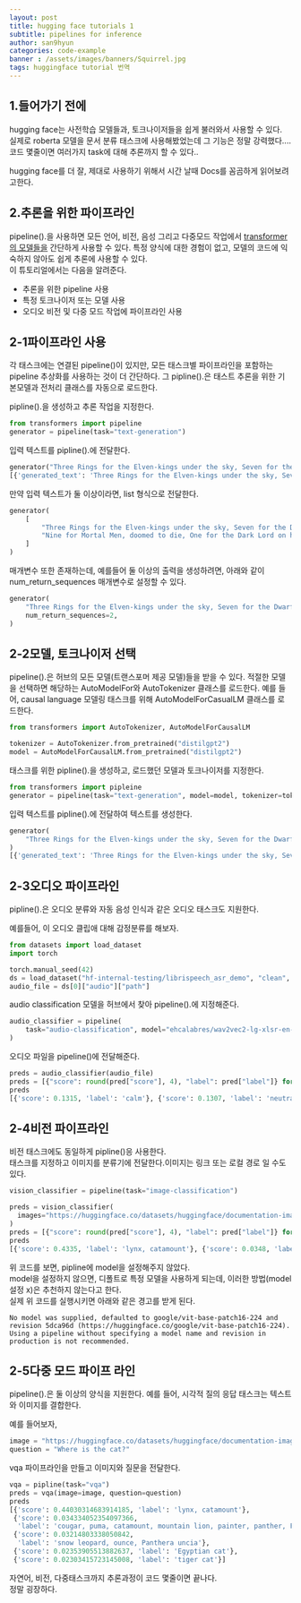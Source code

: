 ```yaml
---
layout: post
title: hugging face tutorials 1 
subtitle: pipelines for inference
author: san9hyun
categories: code-example
banner : /assets/images/banners/Squirrel.jpg
tags: huggingface tutorial 번역
---
```


## 1.들어가기 전에
hugging face는 사전학습 모델들과, 토크나이저들을 쉽게 불러와서 사용할 수 있다.<br>
실제로 roberta 모델을 문서 분류 태스크에 사용해봤었는데 그 기능은 정말 강력했다....<br>
코드 몇줄이면 여러가지 task에 대해 추론까지 할 수 있다..

hugging face를 더 잘, 제대로 사용하기 위해서 시간 날때 Docs를 꼼곰하게 읽어보려고한다.<br>

## 2.추론을 위한 파이프라인

pipeline().을 사용하면 모든 언어, 비전, 음성 그리고 다중모드 작업에서 [transformer의 모델들을](https://huggingface.co/models) 간단하게 사용할 수 있다.
특정 양식에 대한 경험이 없고, 모델의 코드에 익숙하지 않아도 쉽게 추론에 사용할 수 있다.<br>
이 튜토리얼에서는  다음을 알려준다.

- 추론을 위한 pipeline 사용
- 특정 토크나이저 또는 모델 사용
- 오디오 비전 및 다중 모드 작업에 파이프라인 사용

## 2-1파이프라인 사용

각 태스크에는 연결된 pipeline()이 있지만, 모든 태스크별 파이프라인을 포함하는 pipeline 추상화를 사용하는 것이 더 간단하다.
그 pipline().은 태스트 추론을 위한 기본모델과 전처리 클래스를 자동으로 로드한다.<br>

pipline().을 생성하고 추론 작업을 지정한다.<br>
```python
from transformers import pipeline
generator = pipeline(task="text-generation")
```

입력 텍스트를 pipline().에 전달한다.<br>
```python
generator("Three Rings for the Elven-kings under the sky, Seven for the Dwarf-lords in their halls of stone")
[{'generated_text': 'Three Rings for the Elven-kings under the sky, Seven for the Dwarf-lords in their halls of stone, Seven for the Iron-priests at the door to the east, and thirteen for the Lord Kings at the end of the mountain'}]
```
만약 입력 텍스트가 둘 이상이라면, list 형식으로 전달한다.<br>
```python
generator(
    [
        "Three Rings for the Elven-kings under the sky, Seven for the Dwarf-lords in their halls of stone",
        "Nine for Mortal Men, doomed to die, One for the Dark Lord on his dark throne",
    ]
) 
```
매개변수 또한 존재하는데, 예를들어 둘 이상의 출력을 생성하려면, 아래와 같이 num_return_sequences 매개변수로 설정할 수 있다.<br>
```python
generator(
    "Three Rings for the Elven-kings under the sky, Seven for the Dwarf-lords in their halls of stone",
    num_return_sequences=2,
)  
```
## 2-2모델, 토크나이저 선택

pipeline().은 허브의 모든 모델(트랜스포머 제공 모델)들을 받을 수 있다. 적절한 모델을 선택하면 해당하는 AutoModelFor와 AutoTokenizer 클래스를 로드한다.
예를 들어, causal language 모델링 태스크를 위해 AutoModelForCasualLM 클래스를 로드한다.<br>
```python
from transformers import AutoTokenizer, AutoModelForCausalLM

tokenizer = AutoTokenizer.from_pretrained("distilgpt2")
model = AutoModelForCausalLM.from_pretrained("distilgpt2")
```
태스크를 위한 pipline().을 생성하고, 로드했던 모델과 토크나이저를 지정한다.<br>
```python
from transformers import pipleine
generator = pipeline(task="text-generation", model=model, tokenizer=tokenizer)
```
입력 텍스트를 pipline().에 전달하여 텍스트를 생성한다.
```python
generator(
    "Three Rings for the Elven-kings under the sky, Seven for the Dwarf-lords in their halls of stone"
)  
[{'generated_text': 'Three Rings for the Elven-kings under the sky, Seven for the Dwarf-lords in their halls of stone, Seven for the Dragon-lords (for them to rule in a world ruled by their rulers, and all who live within the realm'}]
```
## 2-3오디오 파이프라인
pipline().은 오디오 분류와 자동 음성 인식과 같은 오디오 태스크도 지원한다.

예를들어, 이 오디오 클립애 대해 감정분류를 해보자.<br>
```python
from datasets import load_dataset
import torch

torch.manual_seed(42)
ds = load_dataset("hf-internal-testing/librispeech_asr_demo", "clean", split="validation")
audio_file = ds[0]["audio"]["path"]
```
audio classification 모델을 허브에서 찾아 pipeline().에 지정해준다.
```python
audio_classifier = pipeline(
    task="audio-classification", model="ehcalabres/wav2vec2-lg-xlsr-en-speech-emotion-recognition"
)
```
오디오 파일을 pipeline()에 전달해준다.
```python
preds = audio_classifier(audio_file)
preds = [{"score": round(pred["score"], 4), "label": pred["label"]} for pred in preds]
preds
[{'score': 0.1315, 'label': 'calm'}, {'score': 0.1307, 'label': 'neutral'}, {'score': 0.1274, 'label': 'sad'}, {'score': 0.1261, 'label': 'fearful'}, {'score': 0.1242, 'label': 'happy'}]
```
## 2-4비전 파이프라인
비전 태스크에도 동일하게 pipline()응 사용한다.<br>
태스크를 지정하고 이미지를 분류기에 전달한다.이미지는 링크 또는 로컬 경로 일 수도 있다.

```python
vision_classifier = pipeline(task="image-classification")

preds = vision_classifier(
  images="https://huggingface.co/datasets/huggingface/documentation-images/resolve/main/pipeline-cat-chonk.jpeg"
)
preds = [{"score": round(pred["score"], 4), "label": pred["label"]} for pred in preds]
preds
[{'score': 0.4335, 'label': 'lynx, catamount'}, {'score': 0.0348, 'label': 'cougar, puma, catamount, mountain lion, painter, panther, Felis concolor'}, {'score': 0.0324, 'label': 'snow leopard, ounce, Panthera uncia'}, {'score': 0.0239, 'label': 'Egyptian cat'}, {'score': 0.0229, 'label': 'tiger cat'}]
```
위 코드를 보면, pipline에 model을 설정해주지 않았다.<br>
model을 설정하지 않으면, 디폴트로 특정 모델을 사용하게 되는데, 이러한 방법(model 설정 x)은 추천하지 않는다고 한다.<br>
실제 위 코드를 실행시키면 아래와 같은 경고를 받게 된다.

```text
No model was supplied, defaulted to google/vit-base-patch16-224 and revision 5dca96d (https://huggingface.co/google/vit-base-patch16-224).
Using a pipeline without specifying a model name and revision in production is not recommended.
```

## 2-5다중 모드 파이프 라인
pipeline().은 둘 이상의 양식을 지원한다. 예를 들어, 시각적 질의 응답 태스크는 텍스트와 이미지를 결합한다.<br>

예를 들어보자,
```python
image = "https://huggingface.co/datasets/huggingface/documentation-images/resolve/main/pipeline-cat-chonk.jpeg"
question = "Where is the cat?"
```
vqa 파이프라인을 만들고 이미지와 질문을 전달한다.<br>

```python
vqa = pipline(task="vqa")
preds = vqa(image=image, question=question)
preds 
[{'score': 0.44030314683914185, 'label': 'lynx, catamount'},
 {'score': 0.034334052354097366,
  'label': 'cougar, puma, catamount, mountain lion, painter, panther, Felis concolor'},
 {'score': 0.03214803338050842,
  'label': 'snow leopard, ounce, Panthera uncia'},
 {'score': 0.02353905513882637, 'label': 'Egyptian cat'},
 {'score': 0.02303415723145008, 'label': 'tiger cat'}]
```
자연어, 비전, 다중태스크까지 추론과정이 코드 몇줄이면 끝나다. <br>
정말 굉장하다.
